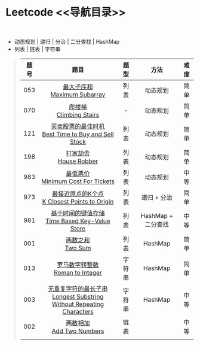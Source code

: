 # Leetcode <<导航目录>>
<br>

* 动态规划 | 递归 | 分治 | 二分查找 | HashMap
* 列表 | 链表 | 字符串
>| 题号 | 题目 | 题型 | 方法 | 难度 |
>|:--:|:-----:|:---:|:---:|:---:|
>| 053 | [最大子序和 <br> Maximum Subarray](https://github.com/t-dawei/leetcode/blob/master/code/53.%20最大子序和.py) | 列表 | 动态规划 | 简单 |
>| 070 | [爬楼梯 <br> Climbing Stairs](https://github.com/t-dawei/leetcode/blob/master/code/70.%20爬楼梯.py) | - | 动态规划 | 简单 |
>| 121 | [买卖股票的最佳时机 <br> Best Time to Buy and Sell Stock](https://github.com/t-dawei/leetcode/blob/master/code/121.%20买卖股票的最佳时机.py) | 列表 | 动态规划 | 简单 |
>| 198 | [打家劫舍 <br> House Robber](https://github.com/t-dawei/leetcode/blob/master/code/198.%20打家劫舍.py) | 列表 | 动态规划 | 简单 |
>| 983 | [最低票价 <br> Minimum Cost For Tickets](https://github.com/t-dawei/leetcode/blob/master/code/983.%20最低票价.py) | 列表 | 动态规划 | 中等 |
>| 973 | [最接近原点的K个点 <br> K Closest Points to Origin](https://github.com/t-dawei/leetcode/blob/master/code/973.%20最接近原点的%20K%20个点.py) | 列表 | 递归 + 分治 | 简单 |
>| 981 | [基于时间的键值存储 <br> Time Based Key-Value Store](https://github.com/t-dawei/leetcode/blob/master/code/981.%20基于时间的键值存储.py) | 列表 | HashMap + 二分查找 | 中等 |
>| 001 | [两数之和 <br> Two Sum](https://github.com/t-dawei/leetcode/blob/master/code/1.%20两数之和.py) | 列表 | HashMap | 简单 |
>| 013 | [罗马数字转整数 <br> Roman to Integer](https://github.com/t-dawei/leetcode/blob/master/code/13.%20罗马数字转整数.py) | 字符串 | HashMap | 简单 |
>| 003 | [无重复字符的最长子串 <br> Longest Substring Without Repeating Characters](https://github.com/t-dawei/leetcode/blob/master/code/3.%20无重复字符的最长子串.py) | 字符串 | HashMap | 中等 |
>| 002 | [两数相加 <br> Add Two Numbers](https://github.com/t-dawei/leetcode/blob/master/code/2.%20两数相加.py) | 链表 |  | 中等 |
>|  | [](https://github.com/t-dawei/leetcode/blob/master/code/) |  |  |  |